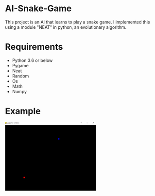 # AI-Snake-Game
This project is an AI that learns to play a snake game. I implemented this using a module "NEAT" in python, an evolutionary algorithm.
# Requirements
* Python 3.6 or below
* Pygame
* Neat
* Random
* Os
* Math
* Numpy
# Example
<img src="Images/Snake_Game.PNG" width = "300">
